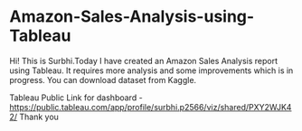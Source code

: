 # Amazon-Sales-Analysis-using-Tableau
Hi! This is Surbhi.Today I have created an Amazon Sales Analysis report using Tableau.
It requires more analysis and some improvements which is in progress.
You can download dataset from Kaggle.

Tableau Public Link for dashboard - https://public.tableau.com/app/profile/surbhi.p2566/viz/shared/PXY2WJK42/
Thank you

